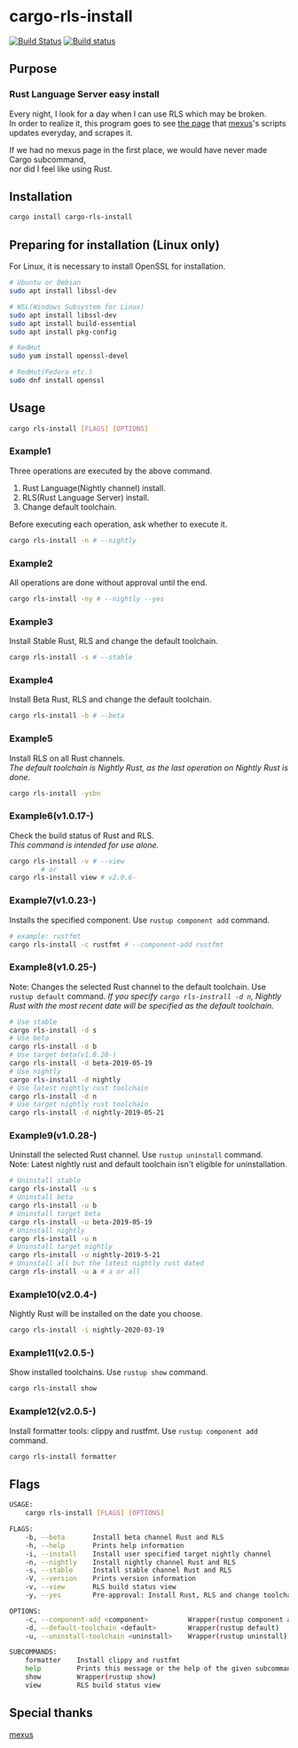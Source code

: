 # cargo-rls-install

[![Build Status](https://travis-ci.org/s4i/cargo-rls-install.svg?branch=master)](https://travis-ci.org/s4i/cargo-rls-install)
[![Build status](https://ci.appveyor.com/api/projects/status/jrfl8f3yuu9hsbml?svg=true)](https://ci.appveyor.com/project/s4i/cargo-rls-install)

## Purpose

### Rust Language Server easy install

Every night, I look for a day when I can use RLS which may be broken.  
In order to realize it, this program goes to see [the page](https://rust-lang.github.io/rustup-components-history/) that [mexus](https://github.com/mexus/)'s scripts
updates everyday, and scrapes it.

If we had no mexus page in the first place, we would have never made Cargo subcommand,  
nor did I feel like using Rust.

## Installation

```bash
cargo install cargo-rls-install
```

## Preparing for installation (Linux only)

For Linux, it is necessary to install OpenSSL for installation.

```bash
# Ubuntu or Debian
sudo apt install libssl-dev

# WSL(Windows Subsystem for Linux)
sudo apt install libssl-dev
sudo apt install build-essential
sudo apt install pkg-config

# RedHut
sudo yum install openssl-devel

# RedHut(Fedora etc.)
sudo dnf install openssl
```

## Usage

```bash
cargo rls-install [FLAGS] [OPTIONS]
```

### Example1

Three operations are executed by the above command.

1. Rust Language(Nightly channel) install.
2. RLS(Rust Language Server) install.
3. Change default toolchain.

Before executing each operation, ask whether to execute it.

```bash
cargo rls-install -n # --nightly
```

### Example2

All operations are done without approval until the end.

```bash
cargo rls-install -ny # --nightly --yes
```

### Example3

Install Stable Rust, RLS and change the default toolchain.

```bash
cargo rls-install -s # --stable
```

### Example4

Install Beta Rust, RLS and change the default toolchain.

```bash
cargo rls-install -b # --beta
```

### Example5

Install RLS on all Rust channels.  
_The default toolchain is Nightly Rust, as the last operation on Nightly Rust is done._

```bash
cargo rls-install -ysbn
```

### Example6(v1.0.17-)

Check the build status of Rust and RLS.  
_This command is intended for use alone._

```bash
cargo rls-install -v # --view
        # or
cargo rls-install view # v2.0.6-
```

### Example7(v1.0.23-)

Installs the specified component. Use `rustup component add` command.

```bash
# example: rustfmt
cargo rls-install -c rustfmt # --component-add rustfmt
```

### Example8(v1.0.25-)

Note: Changes the selected Rust channel to the default toolchain. Use `rustup default` command.
_If you specify `cargo rls-instrall -d n`, Nightly Rust with the most recent date will be specified as the default toolchain._

```bash
# Use stable
cargo rls-install -d s
# Use beta
cargo rls-install -d b
# Use target beta(v1.0.28-)
cargo rls-install -d beta-2019-05-19
# Use nightly
cargo rls-install -d nightly
# Use latest nightly rust toolchain
cargo rls-install -d n
# Use target nightly rust toolchain
cargo rls-install -d nightly-2019-05-21
```

### Example9(v1.0.28-)

Uninstall the selected Rust channel. Use `rustup uninstall` command.  
Note: Latest nightly rust and default toolchain isn't eligible for uninstallation.

```bash
# Uninstall stable
cargo rls-install -u s
# Uninstall beta
cargo rls-install -u b
# Uninstall target beta
cargo rls-install -u beta-2019-05-19
# Uninstall nightly
cargo rls-install -u n
# Uninstall target nightly
cargo rls-install -u nightly-2019-5-21
# Uninstall all but the latest nightly rust dated
cargo rls-install -u a # a or all
```

### Example10(v2.0.4-)

Nightly Rust will be installed on the date you choose.

```bash
cargo rls-install -i nightly-2020-03-19
```

### Example11(v2.0.5-)

Show installed toolchains. Use `rustup show` command.

```bash
cargo rls-install show
```

### Example12(v2.0.5-)

Install formatter tools: clippy and rustfmt. Use `rustup component add` command.

```bash
cargo rls-install formatter
```

## Flags

```bash
USAGE:
    cargo rls-install [FLAGS] [OPTIONS]

FLAGS:
    -b, --beta       Install beta channel Rust and RLS
    -h, --help       Prints help information
    -i, --install    Install user specified target nightly channel
    -n, --nightly    Install nightly channel Rust and RLS
    -s, --stable     Install stable channel Rust and RLS
    -V, --version    Prints version information
    -v, --view       RLS build status view
    -y, --yes        Pre-approval: Install Rust, RLS and change toolchain

OPTIONS:
    -c, --component-add <component>          Wrapper(rustup component add)
    -d, --default-toolchain <default>        Wrapper(rustup default)
    -u, --uninstall-toolchain <uninstall>    Wrapper(rustup uninstall)

SUBCOMMANDS:
    formatter    Install clippy and rustfmt
    help         Prints this message or the help of the given subcommand(s)
    show         Wrapper(rustup show)
    view         RLS build status view
```

## Special thanks

[mexus](https://github.com/mexus/)
